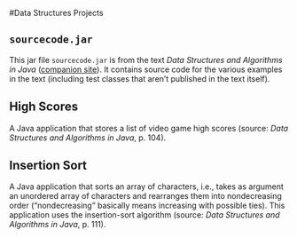 #Data Structures Projects

## `sourcecode.jar`
This jar file `sourcecode.jar` is from the text <cite>Data Structures and Algorithms in Java</cite> ([companion site](http://bcs.wiley.com/he-bcs/Books?action=index&itemId=1118771338&bcsId=8635)). It contains source code for the various examples in the text (including test classes that aren&rsquo;t published in the text itself).

## High Scores
A Java application that stores a list of video game high scores (source: <cite>Data Structures and Algorithms in Java</cite>, p. 104).

## Insertion Sort
A Java application that sorts an array of characters, i.e., takes as argument an unordered array of characters and rearranges them into nondecreasing order (&ldquo;nondecreasing&rdquo; basically means increasing with possible ties). This application uses the insertion-sort algorithm (source: <cite>Data Structures and Algorithms in Java</cite>, p. 111).
